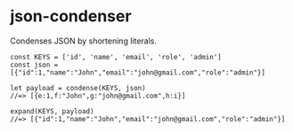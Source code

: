 # json-condenser

Condenses JSON by shortening literals.

```
const KEYS = ['id', 'name', 'email', 'role', 'admin']
const json = [{"id":1,"name":"John","email":"john@gmail.com","role":"admin"}]

let payload = condense(KEYS, json)
//=> [{e:1,f:"John",g:"john@gmail.com",h:i}]

expand(KEYS, payload)
//=> [{"id":1,"name":"John","email":"john@gmail.com","role":"admin"}]
  ```
